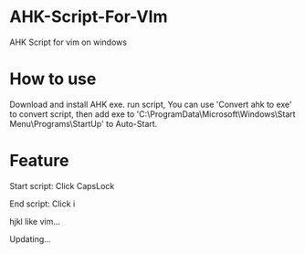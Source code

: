 # AHK-Script-For-VIm
AHK Script for vim on windows

# How to use
Download and install AHK exe. run script, You can use 'Convert ahk to exe' to convert script, then add exe to 'C:\ProgramData\Microsoft\Windows\Start Menu\Programs\StartUp' to Auto-Start.

# Feature
Start script: Click CapsLock

End script: Click i

hjkl like vim...

Updating...
